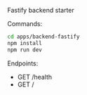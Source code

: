 Fastify backend starter

Commands:

```bash
cd apps/backend-fastify
npm install
npm run dev
```

Endpoints:
- GET /health
- GET /
